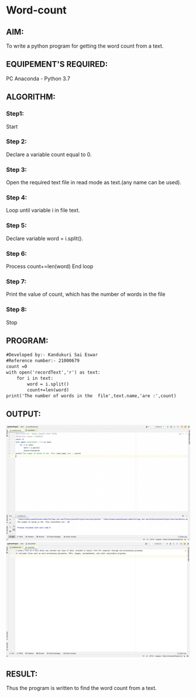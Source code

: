 # Word-count
## AIM:
To write a python program for getting the word count from a text.
## EQUIPEMENT'S REQUIRED: 
PC
Anaconda - Python 3.7
## ALGORITHM: 
### Step1:
Start

### Step 2:
Declare a variable count equal to 0.

### Step 3:
Open the required text file in read mode as text.(any name can be used).

### Step 4:
Loop until variable i in file text.

### Step 5:
Declare variable word = i.split().

### Step 6:
Process count+=len(word) End loop

### Step 7:
Print the value of count, which has the number of words in the file

### Step 8:
Stop
## PROGRAM:
```
#Developed by:- Kandukuri Sai Eswar
#Reference number:- 21000679
count =0
with open('recordText','r') as text:
    for i in text:
        word = i.split()
        count+=len(word)
print('The number of words in the  file',text.name,'are :',count)
```
## OUTPUT:
![Output](./output1.png)
![Output](./output2.png)


## RESULT:
Thus the program is written to find the word count from a text.
